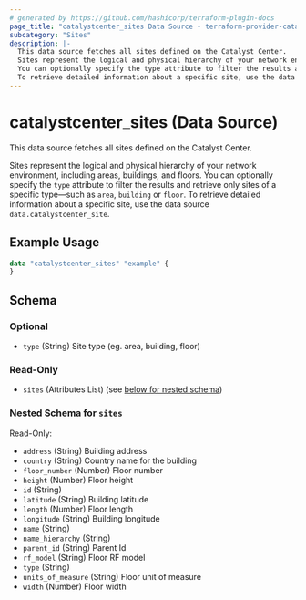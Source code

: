 ```yaml
---
# generated by https://github.com/hashicorp/terraform-plugin-docs
page_title: "catalystcenter_sites Data Source - terraform-provider-catalystcenter"
subcategory: "Sites"
description: |-
  This data source fetches all sites defined on the Catalyst Center.
  Sites represent the logical and physical hierarchy of your network environment, including areas, buildings, and floors.
  You can optionally specify the type attribute to filter the results and retrieve only sites of a specific type—such as area, building or floor.
  To retrieve detailed information about a specific site, use the data source data.catalystcenter_site.
---
```


# catalystcenter_sites (Data Source)

This data source fetches all sites defined on the Catalyst Center.

Sites represent the logical and physical hierarchy of your network environment, including areas, buildings, and floors.
You can optionally specify the `type` attribute to filter the results and retrieve only sites of a specific type—such as `area`, `building` or `floor`.
To retrieve detailed information about a specific site, use the data source `data.catalystcenter_site`.

## Example Usage

```terraform
data "catalystcenter_sites" "example" {
}
```

<!-- schema generated by tfplugindocs -->
## Schema

### Optional

- `type` (String) Site type (eg. area, building, floor)

### Read-Only

- `sites` (Attributes List) (see [below for nested schema](#nestedatt--sites))

<a id="nestedatt--sites"></a>
### Nested Schema for `sites`

Read-Only:

- `address` (String) Building address
- `country` (String) Country name for the building
- `floor_number` (Number) Floor number
- `height` (Number) Floor height
- `id` (String)
- `latitude` (String) Building latitude
- `length` (Number) Floor length
- `longitude` (String) Building longitude
- `name` (String)
- `name_hierarchy` (String)
- `parent_id` (String) Parent Id
- `rf_model` (String) Floor RF model
- `type` (String)
- `units_of_measure` (String) Floor unit of measure
- `width` (Number) Floor width
